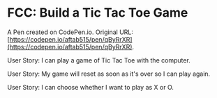 # FCC: Build a Tic Tac Toe Game

A Pen created on CodePen.io. Original URL: [https://codepen.io/aftab515/pen/qByRrXR](https://codepen.io/aftab515/pen/qByRrXR).

User Story: I can play a game of Tic Tac Toe with the computer.

User Story: My game will reset as soon as it's over so I can play again.

User Story: I can choose whether I want to play as X or O.
